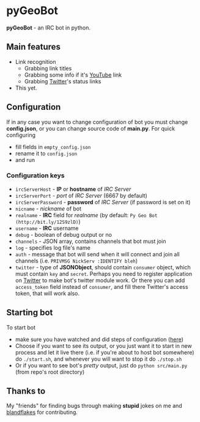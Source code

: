 pyGeoBot
========

**pyGeoBot** - an IRC bot in python.

Main features
--------------

* Link recognition
  - Grabbing link titles
  - Grabbing some info if it's [YouTube](http://www.youtube.com) link
  - Grabbing [Twitter](http://www.twitter.com)'s status links
* This yet.

Configuration
-------------

If in any case you want to change configuration of bot you must change **config.json**, or you can change source code of **main.py**. 
For quick configuring 
- fill fields in `empty_config.json`
- rename it to `config.json`
- and run 

### Configuration keys
- `ircServerHost` - **IP** or **hostname** of *IRC Server*
- `ircServerPort` - *port* of *IRC Server* (6667 by default)
- `ircServerPassword` - **password** of *IRC Server* (if password is set on it)
- `nicname` - *nickname* of bot
- `realname` - **IRC** field for *realname* (by default: `Py Geo Bot (http://bit.ly/12S9zlD)`)
- `username` - **IRC** username
- `debug` - boolean of debug output or no
- `channels` - JSON array, contains channels that bot must join
- `log` - specifies log file's name
- `auth` - message that bot will send when it will connect and join all channels (i.e. `PRIVMSG NickServ :IDENTIFY bleh`)
- `twitter` - type of **JSONObject**, should contain `consumer` object, which must contain `key` and `secret`. Perhaps you need to register application on [Twitter](https://dev.twitter.com/apps) to make bot's twitter module work. Or there you can add `access_token` field instead of `consumer`, and fill there Twitter's access token, that will work also.

Starting bot
------------
To start bot
- make sure you have watched and did steps of configuration ([here](https://github.com/geohhot/PyGeoBot#configuration-keys))
- Choose if you want to see its output, or you just want it to start in new process and let it live there (i.e. if you're about to host bot somewhere) do `./start.sh`, and whenever you will want to stop it do `./stop.sh` 
- Or if you want to see bot's *pretty* output, just do `python src/main.py` (from repo's root directory)

Thanks to
---------

My "friends" for finding bugs through making **stupid** jokes on me and [blandflakes](blandflakes) for contributing.
